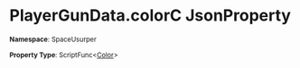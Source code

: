 # PlayerGunData.colorC JsonProperty

<small>**Namespace**: SpaceUsurper</small>

<small>**Property Type**: ScriptFunc&lt;[Color](https://docs.unity3d.com/ScriptReference/Color.html)&gt;</small>

